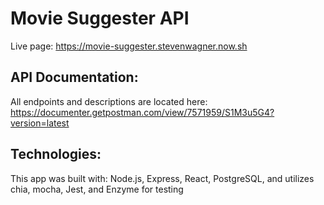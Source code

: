 # Movie Suggester API

Live page: https://movie-suggester.stevenwagner.now.sh

## API Documentation:

All endpoints and descriptions are located here:
https://documenter.getpostman.com/view/7571959/S1M3u5G4?version=latest

## Technologies:

This app was built with:
  Node.js,
  Express,
  React,
  PostgreSQL,
  and utilizes chia, mocha, Jest, and Enzyme for testing
